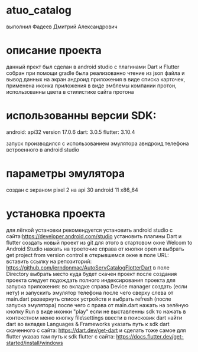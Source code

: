 # atuo_catalog
выполнил Фадеев Дмитрий Александрович
# описание проекта
данный прект был сделан в android studio с плагинами Dart и Flutter собран при помощи gradle 
была реализованно чтение из json файла и вывод данных на экран андроид приложения в виде списка карточек,
применена иконка приложения в виде эмблемы компании протон,
использованны цвета в стилистике сайта протона
# использованны версии SDK: 
android: api32 version 17.0.6
dart:  3.0.5
flutter: 3.10.4

запуск производился с использованием эмулятора авндроид телефона встроенного в android studio
# параметры эмулятора
создан с экраном pixel 2 на api 30 android 11 x86_64

# установка проекта
для лёгкой установки рекомендуется установить android studio с сайта:https://developer.android.com/studio
установить плагины Dart и flutter
создать новый проект из git для этого в стартовом окне Welcom to Android Studio нажать на троеточие справа от кнопки open и выбрать get project from version control
в открывшемся окне в поле URL: вставить ссылку на репозиторий: https://github.com/lerndonmac/AutoServCatalogFlotterDart
в поле Directory выбрать место куда будет скачен проект
после создания проекта следует подождать полного индексирования проекта 
для запуска приложения: во вкладке справа Device manager создать (если нету) и запускить эмулятор телефона после чего сверху слева от main.dart развернуть список устройств и выбрать refresh (после запуска эмулятора) после чего с права от main.dart нажать на зелёную кнопку Run в виде иконки "play"
если не выставленны sdk то нажать в контекстном меню кнопку file\settings ввести в поисковик dart найти dart во вкладке Languages & Frameworks указать путь к sdk dart скаченного с сайта: https://dart.dev/get-dart 
и сделать тоже самое для flutter указав там путь к sdk flutter с сайта: https://docs.flutter.dev/get-started/install/windows




